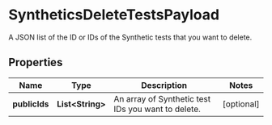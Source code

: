 # SyntheticsDeleteTestsPayload

A JSON list of the ID or IDs of the Synthetic tests that you want to delete.

## Properties

| Name          | Type                   | Description                                        | Notes      |
| ------------- | ---------------------- | -------------------------------------------------- | ---------- |
| **publicIds** | **List&lt;String&gt;** | An array of Synthetic test IDs you want to delete. | [optional] |
